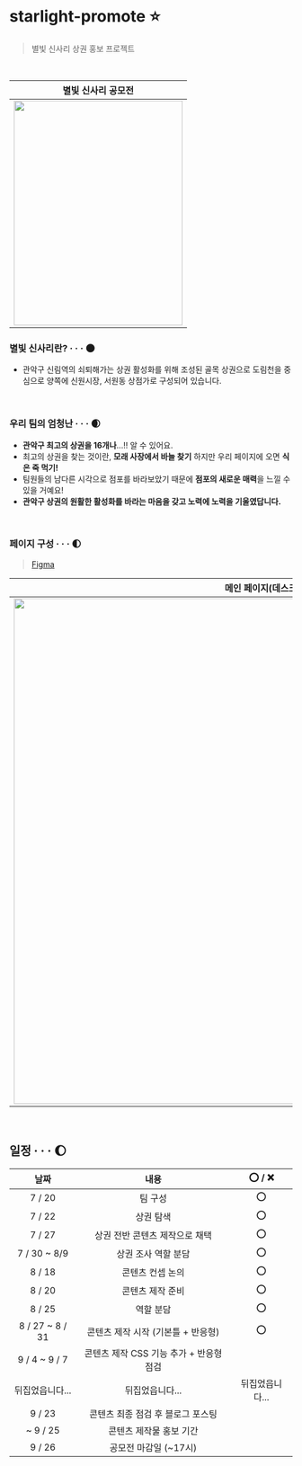 # starlight-promote ⭐
> 별빛 신사리 상권 홍보 프로젝트

<br/>

<div align="center">

|별빛 신사리 공모전|
|:--:|
|<img src="https://user-images.githubusercontent.com/87300199/187196677-d269a8eb-ab6a-4fc8-aea7-80bbfdd73f92.png"  width="300" height="400"/>|

</div>

### 별빛 신사리란? ‧ ‧ ‧ 🌑
- 관악구 신림역의 쇠퇴해가는 상권 활성화를 위해 조성된 골목 상권으로 도림천을 중심으로 양쪽에 신원시장, 서원동 상점가로 구성되어 있습니다.

<br />

### 우리 팀의 엄청난 ‧ ‧ ‧ 🌒
- **관악구 최고의 상권을 16개나**...!! 알 수 있어요.
- 최고의 상권을 찾는 것이란, **모래 사장에서 바늘 찾기** 하지만 우리 페이지에 오면 **식은 죽 먹기!**
- 팀원들의 남다른 시각으로 점포를 바라보았기 때문에 **점포의 새로운 매력**을 느낄 수 있을 거예요!
- **관악구 상권의 원활한 활성화를 바라는 마음을 갖고 노력에 노력을 기울였답니다.**

<br />

### 페이지 구성 ‧ ‧ ‧ 🌓
> [Figma](https://www.figma.com/file/KHUBqExGrR4B9ViIFri1yR/%EB%B3%84-%EC%8B%A0?node-id=0%3A1)

|메인 페이지(데스크탑)|점포 페이지(데스크탑)|점포 페이지(모바일)|
|:--:|:--:|:--:|
|<img src="https://user-images.githubusercontent.com/87300199/187198456-3eb146c0-e07f-4c1a-9c79-72c7ee6d7e94.png" width="900">|<img src="https://user-images.githubusercontent.com/87300199/187198528-6c0d0faa-7fef-4bfa-9322-03bb542a6bd9.png" width="900">|<img src="https://user-images.githubusercontent.com/87300199/187210852-0bd1fc86-d176-49b0-bed8-64fa1392b0d8.png" width="900">

<br />

## 일정 ‧ ‧ ‧ 🌔

|날짜|내용|⭕ / ❌|
|:--:|:--:|:--:|
|7 / 20|팀 구성|⭕|
|7 / 22|상권 탐색|⭕|
|7 / 27|상권 전반 콘텐츠 제작으로 채택|⭕|
|7 / 30 ~ 8/9|상권 조사 역할 분담|⭕|
|8 / 18|콘텐츠 컨셉 논의|⭕|
|8 / 20|콘텐츠 제작 준비|⭕|
|8 / 25|역할 분담|⭕|
|8 / 27 ~ 8 / 31|콘텐츠 제작 시작 (기본틀 + 반응형)|⭕|
|9 / 4 ~ 9 / 7|콘텐츠 제작 CSS 기능 추가 + 반응형 점검||
|뒤집었읍니다...|뒤집었읍니다...|뒤집었읍니다...|
|9 / 23|콘텐츠 최종 점검 후 블로그 포스팅||
|~ 9 / 25|콘텐츠 제작물 홍보 기간||
|9 / 26|공모전 마감일 (~17시)||
